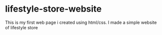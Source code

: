 # lifestyle-store-website
This is my first web page i created using html/css. I made a simple website of lifestyle store
